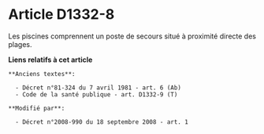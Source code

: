 # Article D1332-8

Les piscines comprennent un poste de secours situé à proximité directe des plages.

**Liens relatifs à cet article**

	**Anciens textes**:

	  - Décret n°81-324 du 7 avril 1981 - art. 6 (Ab)
	  - Code de la santé publique - art. D1332-9 (T)

	**Modifié par**:

	  - Décret n°2008-990 du 18 septembre 2008 - art. 1
